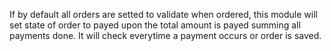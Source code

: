 If by default all orders are setted to validate when ordered, this module will set state of order to payed upon the total amount is payed summing all payments done. It will check everytime a payment occurs or order is saved.

